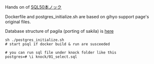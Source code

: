 Hands on of [SQL50本ノック](http://gihyo.jp/magazine/SD/archive/2017/201711)

Dockerfile and postgres_initialize.sh are based on gihyo support page's original files.

Database structure of pagila (porting of sakila) is [here](https://dev.mysql.com/doc/sakila/en/sakila-structure.html)

```
sh ./postgres_initialize.sh
# start psql if docker build & run are susceeded

# you can run sql file under knock folder like this
postgres=# \i knock/01_select.sql
```
